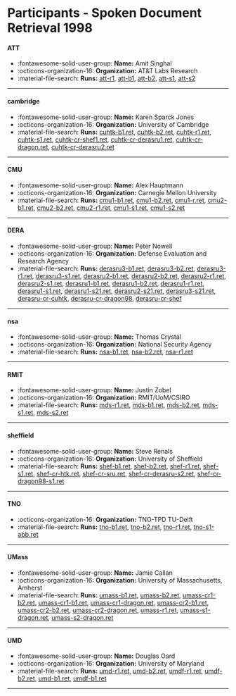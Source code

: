# Participants - Spoken Document Retrieval 1998 

#### ATT
 - :fontawesome-solid-user-group: **Name:** Amit Singhal
 - :octicons-organization-16: **Organization:** AT\&T Labs Research
 - :material-file-search: **Runs:** [att-r1](./runs.md#att-r1), [att-b1](./runs.md#att-b1), [att-b2](./runs.md#att-b2), [att-s1](./runs.md#att-s1), [att-s2](./runs.md#att-s2) 

---
#### cambridge
 - :fontawesome-solid-user-group: **Name:** Karen Sparck Jones
 - :octicons-organization-16: **Organization:** University of Cambridge
 - :material-file-search: **Runs:** [cuhtk-b1.ret](./runs.md#cuhtk-b1.ret), [cuhtk-b2.ret](./runs.md#cuhtk-b2.ret), [cuhtk-r1.ret](./runs.md#cuhtk-r1.ret), [cuhtk-s1.ret](./runs.md#cuhtk-s1.ret), [cuhtk-cr-shef1.ret](./runs.md#cuhtk-cr-shef1.ret), [cuhtk-cr-derasru1.ret](./runs.md#cuhtk-cr-derasru1.ret), [cuhtk-cr-dragon.ret](./runs.md#cuhtk-cr-dragon.ret), [cuhtk-cr-derasru2.ret](./runs.md#cuhtk-cr-derasru2.ret) 

---
#### CMU
 - :fontawesome-solid-user-group: **Name:** Alex Hauptmann
 - :octicons-organization-16: **Organization:** Carnegie Mellon University
 - :material-file-search: **Runs:** [cmu1-b1.ret](./runs.md#cmu1-b1.ret), [cmu1-b2.ret](./runs.md#cmu1-b2.ret), [cmu1-r.ret](./runs.md#cmu1-r.ret), [cmu2-b1.ret](./runs.md#cmu2-b1.ret), [cmu2-b2.ret](./runs.md#cmu2-b2.ret), [cmu2-r1.ret](./runs.md#cmu2-r1.ret), [cmu1-s1.ret](./runs.md#cmu1-s1.ret), [cmu1-s2.ret](./runs.md#cmu1-s2.ret) 

---
#### DERA
 - :fontawesome-solid-user-group: **Name:** Peter Nowell
 - :octicons-organization-16: **Organization:** Defense Evaluation and Research Agency
 - :material-file-search: **Runs:** [derasru3-b1.ret](./runs.md#derasru3-b1.ret), [derasru3-b2.ret](./runs.md#derasru3-b2.ret), [derasru3-r1.ret](./runs.md#derasru3-r1.ret), [derasru3-s1.ret](./runs.md#derasru3-s1.ret), [derasru2-b1.ret](./runs.md#derasru2-b1.ret), [derasru2-b2.ret](./runs.md#derasru2-b2.ret), [derasru2-r1.ret](./runs.md#derasru2-r1.ret), [derasru2-s1.ret](./runs.md#derasru2-s1.ret), [derasru1-b1.ret](./runs.md#derasru1-b1.ret), [derasru1-b2.ret](./runs.md#derasru1-b2.ret), [derasru1-r1.ret](./runs.md#derasru1-r1.ret), [derasru1-s1.ret](./runs.md#derasru1-s1.ret), [derasru1-s21.ret](./runs.md#derasru1-s21.ret), [derasru2-s21.ret](./runs.md#derasru2-s21.ret), [derasru3-s21.ret](./runs.md#derasru3-s21.ret), [derasru-cr-cuhtk](./runs.md#derasru-cr-cuhtk), [derasru-cr-dragon98](./runs.md#derasru-cr-dragon98), [derasru-cr-shef](./runs.md#derasru-cr-shef) 

---
#### nsa
 - :fontawesome-solid-user-group: **Name:** Thomas Crystal
 - :octicons-organization-16: **Organization:** National Security Agency
 - :material-file-search: **Runs:** [nsa-b1.ret](./runs.md#nsa-b1.ret), [nsa-b2.ret](./runs.md#nsa-b2.ret), [nsa-r1.ret](./runs.md#nsa-r1.ret) 

---
#### RMIT
 - :fontawesome-solid-user-group: **Name:** Justin Zobel
 - :octicons-organization-16: **Organization:** RMIT/UoM/CSIRO
 - :material-file-search: **Runs:** [mds-r1.ret](./runs.md#mds-r1.ret), [mds-b1.ret](./runs.md#mds-b1.ret), [mds-b2.ret](./runs.md#mds-b2.ret), [mds-s1.ret](./runs.md#mds-s1.ret), [mds-s2.ret](./runs.md#mds-s2.ret) 

---
#### sheffield
 - :fontawesome-solid-user-group: **Name:** Steve Renals
 - :octicons-organization-16: **Organization:** University of Sheffield
 - :material-file-search: **Runs:** [shef-b1.ret](./runs.md#shef-b1.ret), [shef-b2.ret](./runs.md#shef-b2.ret), [shef-r1.ret](./runs.md#shef-r1.ret), [shef-s1.ret](./runs.md#shef-s1.ret), [shef-cr-htk.ret](./runs.md#shef-cr-htk.ret), [shef-cr-sru.ret](./runs.md#shef-cr-sru.ret), [shef-cr-derasru-s2.ret](./runs.md#shef-cr-derasru-s2.ret), [shef-cr-dragon98-s1.ret](./runs.md#shef-cr-dragon98-s1.ret) 

---
#### TNO
 - :octicons-organization-16: **Organization:** TNO-TPD TU-Delft
 - :material-file-search: **Runs:** [tno-b1.ret](./runs.md#tno-b1.ret), [tno-b2.ret](./runs.md#tno-b2.ret), [tno-r1.ret](./runs.md#tno-r1.ret), [tno-s1-abb.ret](./runs.md#tno-s1-abb.ret) 

---
#### UMass
 - :fontawesome-solid-user-group: **Name:** Jamie Callan
 - :octicons-organization-16: **Organization:** University of Massachusetts, Amherst
 - :material-file-search: **Runs:** [umass-b1.ret](./runs.md#umass-b1.ret), [umass-b2.ret](./runs.md#umass-b2.ret), [umass-cr1-b2.ret](./runs.md#umass-cr1-b2.ret), [umass-cr1-b1.ret](./runs.md#umass-cr1-b1.ret), [umass-cr1-dragon.ret](./runs.md#umass-cr1-dragon.ret), [umass-cr2-b1.ret](./runs.md#umass-cr2-b1.ret), [umass-cr2-b2.ret](./runs.md#umass-cr2-b2.ret), [umass-cr2-dragon.ret](./runs.md#umass-cr2-dragon.ret), [umass-r1.ret](./runs.md#umass-r1.ret), [umass-s1-dragon.ret](./runs.md#umass-s1-dragon.ret), [umass-s2-dragon.ret](./runs.md#umass-s2-dragon.ret) 

---
#### UMD
 - :fontawesome-solid-user-group: **Name:** Douglas Oard
 - :octicons-organization-16: **Organization:** University of Maryland
 - :material-file-search: **Runs:** [umd-r1.ret](./runs.md#umd-r1.ret), [umd-b2.ret](./runs.md#umd-b2.ret), [umdf-r1.ret](./runs.md#umdf-r1.ret), [umdf-b2.ret](./runs.md#umdf-b2.ret), [umd-b1.ret](./runs.md#umd-b1.ret), [umdf-b1.ret](./runs.md#umdf-b1.ret) 

---
